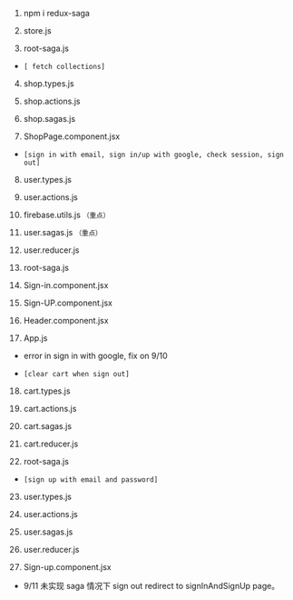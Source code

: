 1. npm i redux-saga

2. store.js

3. root-saga.js

- `[ fetch collections]`

4. shop.types.js

5. shop.actions.js

6. shop.sagas.js

7. ShopPage.component.jsx


- `[sign in with email, sign in/up with google, check session, sign out]`

8. user.types.js

9. user.actions.js

10. firebase.utils.js `（重点）`

11. user.sagas.js `（重点）`

12. user.reducer.js

13. root-saga.js

14. Sign-in.component.jsx 

15. Sign-UP.component.jsx 

16. Header.component.jsx

17. App.js


- error in sign in with google, fix on 9/10

- `[clear cart when sign out]`

18. cart.types.js

19. cart.actions.js

20. cart.sagas.js

21. cart.reducer.js

22. root-saga.js

- `[sign up with email and password]`

23. user.types.js

24. user.actions.js

25. user.sagas.js

26. user.reducer.js

27. Sign-up.component.jsx

- 9/11 未实现 saga 情况下 sign out redirect to signInAndSignUp page。